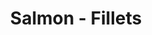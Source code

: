 ---
title: Salmon - Fillets
price: $37.94
description: Aenean fermentum. Donec ut mauris eget massa tempor convallis. Nulla neque libero, convallis eget, eleifend luctus, ultricies eu, nibh.
image: https://dummyimage.com/100x250.png/5fa2dd/ffffff
---